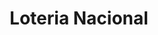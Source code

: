 ---
title: "Loteria Nacional"
url: /ciudad-autonoma-de-buenos-aires/loteria-nacional-avenida-la-plata/
shop: lotería
---